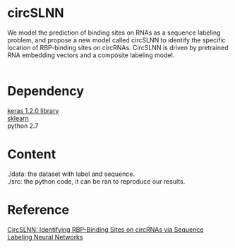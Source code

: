 # circSLNN

 We model the prediction of binding sites on RNAs as a sequence labeling problem, and propose a new model called circSLNN to identify the specific location of RBP-binding sites on circRNAs. CircSLNN is driven by pretrained RNA embedding vectors and a composite labeling model.
 <br><br>
# Dependency <br>
<a href=https://github.com/fchollet/keras/>keras 1.2.0 library</a> <br>
<a href=https://github.com/scikit-learn/scikit-learn>sklearn</a> <br>
python 2.7 <br>

# Content <br>
./data: the dataset with label and sequence. <br>
./src: the python code, it can be ran to reproduce our results. <br>

# Reference
[CircSLNN: Identifying RBP-Binding Sites on circRNAs via Sequence Labeling Neural Networks](https://www.frontiersin.org/articles/10.3389/fgene.2019.01184/full?&utm_source=Email_to_authors_&utm_medium=Email&utm_content=T1_11.5e1_author&utm_campaign=Email_publication&field=&journalName=Frontiers_in_Genetics&id=493530)

